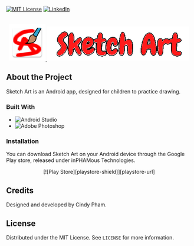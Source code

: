 <!-- PROJECT SHIELDS -->
[![MIT License][license-shield]][license-url]
[![LinkedIn][linkedin-shield]][linkedin-url]

<!-- PROJECT LOGO -->
<br />
<div align="center">
  <a href="https://play.google.com/store/apps/details?id=com.inphamous.sketchart">
    <img src="https://github.com/phamcindy619/SketchArt/blob/master/app/src/main/sketchart_launcher-web.png" width="100" height="100">
  </a>
  <a href="https://play.google.com/store/apps/details?id=com.inphamous.sketchart">
    <img src="https://github.com/phamcindy619/SketchArt/blob/master/app/src/main/res/drawable/gamelogo.png">
  </a>
</div>

<!-- ABOUT THE PROJECT -->
## About the Project
Sketch Art is an Android app, designed for children to practice drawing.

### Built With
* ![Android Studio](https://img.shields.io/badge/Android%20Studio-3DDC84.svg?style=for-the-badge&logo=android-studio&logoColor=white)
* ![Adobe Photoshop](https://img.shields.io/badge/adobe%20photoshop-%2331A8FF.svg?style=for-the-badge&logo=adobe%20photoshop&logoColor=white)

### Installation
You can download Sketch Art on your Android device through the Google Play store, released under inPHAMous Technologies.
<br />
<div align="center">
[![Play Store][playstore-shield]][playstore-url]
</div>

## Credits
Designed and developed by Cindy Pham.

<!-- LICENSE -->
## License

Distributed under the MIT License. See `LICENSE` for more information.

<!-- MARKDOWN LINKS & IMAGES -->
[license-shield]: https://img.shields.io/github/issues/othneildrew/Best-README-Template.svg?style=for-the-badge
[license-url]: https://github.com/phamcindy619/SketchArt/blob/master/LICENSE
[linkedin-shield]: https://img.shields.io/badge/-LinkedIn-black.svg?style=for-the-badge&logo=linkedin&colorB=555
[linkedin-url]: https://www.linkedin.com/in/phamcindy619
[playstore-shield]: https://img.shields.io/badge/Google_Play-414141?style=for-the-badge&logo=google-play&logoColor=white
[playstore-url]: https://play.google.com/store/apps/details?id=com.inphamous.sketchart
